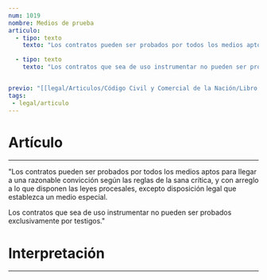 ```yaml
---
num: 1019
nombre: Medios de prueba
articulo: 
  - tipo: texto
    texto: "Los contratos pueden ser probados por todos los medios aptos para llegar a una razonable convicción según las reglas de la sana crítica, y con arreglo a lo que disponen las leyes procesales, excepto disposición legal que establezca un medio especial."

  - tipo: texto
    texto: "Los contratos que sea de uso instrumentar no pueden ser probados exclusivamente por testigos."


previo: "[[legal/Articulos/Código Civil y Comercial de la Nación/Libro Tercero/Título 2/Capítulo 8/Capítulo 8, Prueba.md|Capítulo 8, Prueba]]"
tags: 
 - legal/articulo
---
```

# Artículo
---
"Los contratos pueden ser probados por todos los medios aptos para llegar a una razonable convicción según las reglas de la sana crítica, y con arreglo a lo que disponen las leyes procesales, excepto disposición legal que establezca un medio especial.

Los contratos que sea de uso instrumentar no pueden ser probados exclusivamente por testigos."

# Interpretación
---
